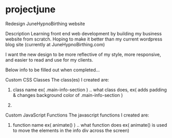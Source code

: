 # projectjune
Redesign JuneHypnoBirthing website

Description
Learning front end web development by building my business website from scratch. Hoping to make 
it better than my current wordpress blog site (currently at JuneHypnoBirthing.com)

I want the new design to be more reflective of my style, more responsive, and easier to read and 
use for my clients.



Below info to be filled out when completed...

Custom CSS Classes
The class(es) I created are:

1. class name ex( .main-info-section )
.. what class does, ex( adds padding & changes background color of .main-info-section )

2.

Custom JavaScript Functions
The javascript functions I created are:

1. function name ex( animate() )
.. what function does ex( animate() is used to move the elements in the info div across the screen)
